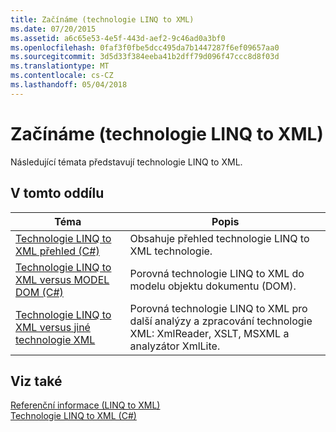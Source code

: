 ```yaml
---
title: Začínáme (technologie LINQ to XML)
ms.date: 07/20/2015
ms.assetid: a6c65e53-4e5f-443d-aef2-9c46ad0a3bf0
ms.openlocfilehash: 0faf3f0fbe5dcc495da7b1447287f6ef09657aa0
ms.sourcegitcommit: 3d5d33f384eeba41b2dff79d096f47ccc8d8f03d
ms.translationtype: MT
ms.contentlocale: cs-CZ
ms.lasthandoff: 05/04/2018
---
```

# <a name="getting-started-linq-to-xml"></a>Začínáme (technologie LINQ to XML)
Následující témata představují technologie LINQ to XML.  
  
## <a name="in-this-section"></a>V tomto oddílu  
  
|Téma|Popis|  
|-----------|-----------------|  
|[Technologie LINQ to XML přehled (C#)](../../../../csharp/programming-guide/concepts/linq/linq-to-xml-overview.md)|Obsahuje přehled technologie LINQ to XML technologie.|  
|[Technologie LINQ to XML versus MODEL DOM (C#)](../../../../csharp/programming-guide/concepts/linq/linq-to-xml-vs-dom.md)|Porovná technologie LINQ to XML do modelu objektu dokumentu (DOM).|  
|[Technologie LINQ to XML versus jiné technologie XML](../../../../csharp/programming-guide/concepts/linq/linq-to-xml-vs-other-xml-technologies.md)|Porovná technologie LINQ to XML pro další analýzy a zpracování technologie XML: XmlReader, XSLT, MSXML a analyzátor XmlLite.|  
  
## <a name="see-also"></a>Viz také  
 [Referenční informace (LINQ to XML)](../../../../csharp/programming-guide/concepts/linq/reference-linq-to-xml.md)  
 [Technologie LINQ to XML (C#)](../../../../csharp/programming-guide/concepts/linq/linq-to-xml.md)
